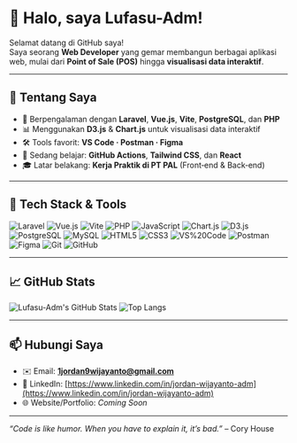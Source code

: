 # 👋 Halo, saya Lufasu-Adm!

Selamat datang di GitHub saya!  
Saya seorang **Web Developer** yang gemar membangun berbagai aplikasi web, mulai dari **Point of Sale (POS)** hingga **visualisasi data interaktif**.

---

## 🚀 Tentang Saya
- 🏢 Berpengalaman dengan **Laravel**, **Vue.js**, **Vite**, **PostgreSQL**, dan **PHP**  
- 📊 Menggunakan **D3.js** & **Chart.js** untuk visualisasi data interaktif  
- 🛠️ Tools favorit: **VS Code · Postman · Figma**  
- 🌱 Sedang belajar: **GitHub Actions**, **Tailwind CSS**, dan **React**  
- 🎓 Latar belakang: **Kerja Praktik di PT PAL** (Front‑end & Back‑end)

---

## 🧰 Tech Stack & Tools

![Laravel](https://img.shields.io/badge/-Laravel-red?logo=laravel)
![Vue.js](https://img.shields.io/badge/-Vue.js-4FC08D?logo=vue.js)
![Vite](https://img.shields.io/badge/-Vite-646CFF?logo=vite)
![PHP](https://img.shields.io/badge/-PHP-blue?logo=php)
![JavaScript](https://img.shields.io/badge/-JavaScript-yellow?logo=javascript)
![Chart.js](https://img.shields.io/badge/-Chart.js-FF6384?logo=chart.js)
![D3.js](https://img.shields.io/badge/-D3.js-orange?logo=d3.js)
![PostgreSQL](https://img.shields.io/badge/-PostgreSQL-blue?logo=postgresql)
![MySQL](https://img.shields.io/badge/-MySQL-4479A1?logo=mysql)
![HTML5](https://img.shields.io/badge/-HTML5-orange?logo=html5)
![CSS3](https://img.shields.io/badge/-CSS3-blue?logo=css3)
![VS%20Code](https://img.shields.io/badge/-VS%20Code-blue?logo=visual-studio-code)
![Postman](https://img.shields.io/badge/-Postman-orange?logo=postman)
![Figma](https://img.shields.io/badge/-Figma-pink?logo=figma)
![Git](https://img.shields.io/badge/-Git-F05032?logo=git)
![GitHub](https://img.shields.io/badge/-GitHub-181717?logo=github)

---

## 📈 GitHub Stats

![Lufasu-Adm's GitHub Stats](https://github-readme-stats.vercel.app/api?username=Lufasu-Adm&show_icons=true&theme=tokyonight)
![Top Langs](https://github-readme-stats.vercel.app/api/top-langs/?username=Lufasu-Adm&layout=compact&theme=tokyonight)

---

## 📫 Hubungi Saya

- ✉️ Email: **1jordan9wijayanto@gmail.com**  
- 🔗 LinkedIn: [https://www.linkedin.com/in/jordan-wijayanto-adm](https://www.linkedin.com/in/jordan-wijayanto-adm)  
- 🌐 Website/Portfolio: *Coming Soon*  

---

*“Code is like humor. When you have to explain it, it’s bad.”* – Cory House
